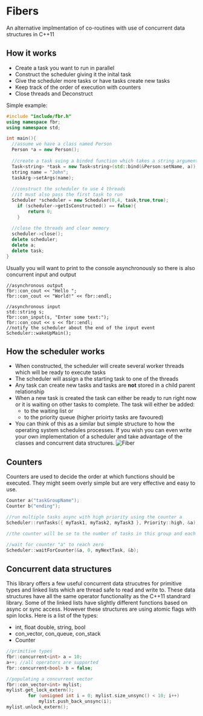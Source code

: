 # Fibers
An alternative implmentation of co-routines with use of concurrent data structures in C++11

## How it works
- Create a task you want to run in parallel
- Construct the scheduler giving it the inital task
- Give the scheduler more tasks or have tasks create new tasks
- Keep track of the order of execution with counters
- Close threads and Deconstruct

Simple example:
```c++
#include "include/fbr.h"
using namespace fbr;
using namespace std;

int main(){
  //assume we have a class named Person
  Person *a = new Person();
  
  //create a task suing a binded function which takes a string argument
  Task<string> *task = new Task<string>(std::bind(&Person:setName, a));
  string name = "John";
  taskArg->setArgs(name);
  
  //construct the scheduler to use 4 threads
  //it must also pass the first task to run
  Scheduler *scheduler = new Scheduler(0,4, task,true,true);
	if (scheduler->getIsConstructed() == false){
		return 0;
	}
  
  //close the threads and clear memory
  scheduler->close();
  delete scheduler;
  delete a;
  delete task;
}
```

Usually you will want to print to the console asynchronously so there is also concurrent input and output
```
//asynchronous output
fbr::con_cout << "Hello ";
fbr::con_cout << "World!" << fbr::endl;

//asynchronous input
std::string s;
fbr::con_input(s, "Enter some text:");
fbr::con_cout << s << fbr::endl;
//notify the scheduler about the end of the input event
Scheduler::wakeUpMain(); 
```


## How the scheduler works
- When constructed, the scheduler will create several worker threads which will be ready to execute tasks
- The scheduler will assign a the starting task to one of the threads
- Any task can create new tasks and tasks are __not__ stored in a child parent relationship
- When a new task is created the task can either be ready to run right now or it is waiting on other tasks to complete. The task will either be added:
  - to the waiting list or 
  - to the priority queue (higher prioirty tasks are favoured)
- You can think of this as a similar but simple structure to how the operating system schedules processes. If you wish you can even write your own implementation of a scheduler and take advantage of the classes and concurrent data structures.
![Fiber](https://i.imgur.com/TqY5FSD.jpg)

## Counters
Counters are used to decide the order at which functions should be executed. They might seem overly simple but are very effective and easy to use.

```c++
Counter a("taskGroupName");
Counter b("ending");

//run multiple tasks async with high priority using the counter a
Scheduler::runTasks({ myTask1, myTask2, myTask3 }, Priority::high, &a);

//the counter will be se to the number of tasks in this group and each time one of these task are completed the counter will decrement the counter

//wait for counter "a" to reach zero
Scheduler::waitForCounter(&a, 0, myNextTask, &b);
```

## Concurrent data structures
This library offers a few useful concurrent data strucutres for primitive types and linked lists which are thread safe to read and write to. These data structures have all the same operator functionality as the C++11 standrard library. Some of the linked lists have slightly different functions based on async or sync access. However these structures are using atomic flags with spin locks. Here is a list of the types:
- int, float double, string, bool
- con_vector, con_queue, con_stack
- Counter

```c++
//primitive types
fbr::concurrent<int> a = 10;
a++; //all operators are supported
fbr::concurrent<bool> b = false;

//populating a concurrent vector
fbr::con_vector<int> mylist;
mylist.get_lock_extern();
		for (unsigned int i = 0; mylist.size_unsync() < 10; i++)
			mylist.push_back_unsync(i);
mylist.unlock_extern();
```



